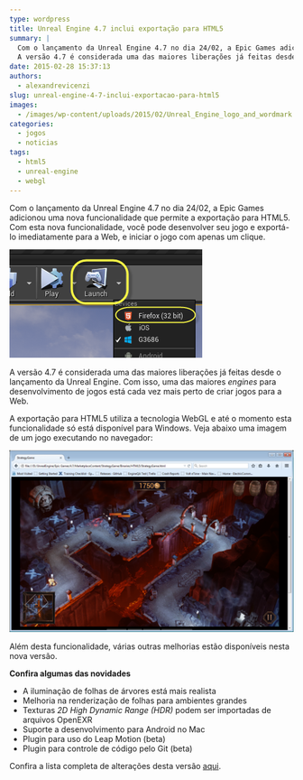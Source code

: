 ```yaml
---
type: wordpress
title: Unreal Engine 4.7 inclui exportação para HTML5
summary: |
  Com o lançamento da Unreal Engine 4.7 no dia 24/02, a Epic Games adicionou uma nova funcionalidade que permite a exploração para HTML5. Com esta nova funcionalidade, você pode desenvolver seu jogo e exportá-lo imediatamente para a Web, e iniciar o jogo com apenas um clique.
  A versão 4.7 é considerada uma das maiores liberações já feitas desde o lançamento da Unreal Engine. Com isso, uma das maiores engines para desenvolvimento de jogos está cada vez mais perto de criar jogos para a Web.
date: 2015-02-28 15:37:13
authors:
  - alexandrevicenzi
slug: unreal-engine-4-7-inclui-exportacao-para-html5
images:
  - /images/wp-content/uploads/2015/02/Unreal_Engine_logo_and_wordmark.png
categories:
  - jogos
  - noticias
tags:
  - html5
  - unreal-engine
  - webgl
---
```


Com o lançamento da Unreal Engine 4.7 no dia 24/02, a Epic Games adicionou uma nova funcionalidade que permite a exportação para HTML5. Com esta nova funcionalidade, você pode desenvolver seu jogo e exportá-lo imediatamente para a Web, e iniciar o jogo com apenas um clique.

<img class="aligncenter" src="/images/wp-content/uploads/2015/02/ue_4_7_launch.png" alt="Unreal Engine 4.7 Launch" />

A versão 4.7 é considerada uma das maiores liberações já feitas desde o lançamento da Unreal Engine. Com isso, uma das maiores <em>engines</em> para desenvolvimento de jogos está cada vez mais perto de criar jogos para a Web.

A exportação para HTML5 utiliza a tecnologia WebGL e até o momento esta funcionalidade só está disponível para Windows. Veja abaixo uma imagem de um jogo executando no navegador:

<img class="aligncenter" src="/images/wp-content/uploads/2015/02/ue_4_7_gameplay.png" alt="Unreal Engine 4.7 Gameplay" />

Além desta funcionalidade, várias outras melhorias estão disponíveis nesta nova versão.

<strong>Confira algumas das novidades</strong>
<ul>
	<li>A iluminação de folhas de árvores está mais realista</li>
	<li>Melhoria na renderização de folhas para ambientes grandes</li>
	<li>Texturas <em>2D High Dynamic Range (HDR)</em> podem ser importadas de arquivos OpenEXR</li>
	<li>Suporte a desenvolvimento para Android no Mac</li>
	<li>Plugin para uso do Leap Motion (beta)</li>
	<li>Plugin para controle de código pelo Git (beta)</li>
</ul>

Confira a lista completa de alterações desta versão <a href="https://www.unrealengine.com/blog/unreal-engine-47-released" target="_blank">aqui</a>.

